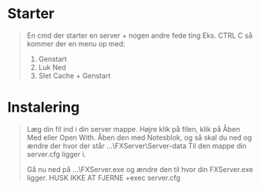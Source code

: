 # Starter
> En cmd der starter en server +  nogen andre fede ting Eks. CTRL C så kommer der en menu op med: 
> 1. Genstart 
> 2. Luk Ned 
> 3. Slet Cache + Genstart

# Instalering
> Læg din fil ind i din server mappe. Højre klik på filen, klik på Åben Med eller Open With. Åben den med Notesblok, og så skal du ned og ændre der hvor der står ...\FXServer\Server-data Til den mappe din server.cfg ligger i.
> 
> Gå nu ned på ...\FXServer.exe og ændre den til hvor din FXServer.exe ligger. HUSK IKKE AT FJERNE +exec server.cfg
